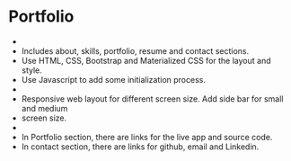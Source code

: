 # Portfolio
*
* Includes about, skills, portfolio, resume and contact sections.
* Use HTML, CSS, Bootstrap and Materialized CSS for the layout and style.
* Use Javascript to add some initialization process. 
*
* Responsive web layout for different screen size. Add side bar for small and medium 
* screen size. 
*
* In Portfolio section, there are links for the live app and source code.
* In contact section, there are links for github, email and Linkedin.